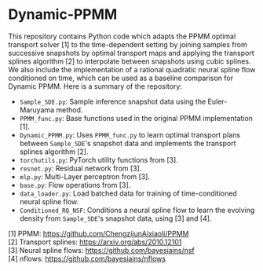 # Dynamic-PPMM

This repository contains Python code which adapts the PPMM optimal transport solver [1] to the time-dependent setting by joining samples from successive snapshots by optimal transport maps and applying the transport splines algorithm [2] to interpolate between snapshots using cubic splines. We also include the implementation of a rational quadratic neural spline flow conditioned on time, which can be used as a baseline comparison for Dynamic PPMM. Here is a summary of the repository:

- `Sample_SDE.py`: Sample inference snapshot data using the Euler-Maruyama method. 
- `PPMM_func.py`: Base functions used in the original PPMM implementation [1].
- `Dynamic_PPMM.py`: Uses `PPMM_func.py` to learn optimal transport plans between `Sample_SDE`'s snapshot data and implements the transport splines algorithm [2]. 
- `torchutils.py`: PyTorch utility functions from [3].
- `resnet.py`: Residual network from [3].
- `mlp.py`: Multi-Layer perceptron from [3].
- `base.py`: Flow operations from [3].
- `data_loader.py`: Load batched data for training of time-conditioned neural spline flow.
- `Conditioned_RQ_NSF`: Conditions a neural spline flow to learn the evolving density from `Sample_SDE`'s snapshot data, using [3] and [4]. 


[1] PPMM: https://github.com/ChengzijunAixiaoli/PPMM \
[2] Transport splines: https://arxiv.org/abs/2010.12101 \
[3] Neural spline flows: https://github.com/bayesiains/nsf \
[4] nflows: https://github.com/bayesiains/nflows



